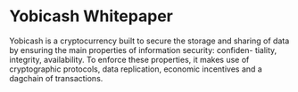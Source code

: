 # Yobicash Whitepaper #

Yobicash is a cryptocurrency built to secure the storage and sharing of
data by ensuring the main properties of information security: confiden-
tiality, integrity, availability. To enforce these properties, it makes use
of cryptographic protocols, data replication, economic incentives and a
dagchain of transactions.

